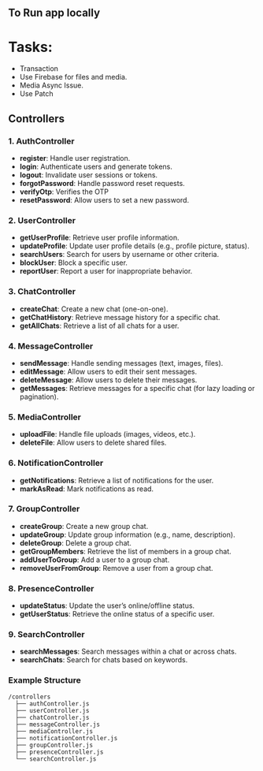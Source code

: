 ## To Run app locally




# Tasks:
   - Transaction
   - Use Firebase for files and media.
   - Media Async Issue.
   - Use Patch


## Controllers

### 1. **AuthController**
   - **register**: Handle user registration.
   - **login**: Authenticate users and generate tokens.
   - **logout**: Invalidate user sessions or tokens.
   - **forgotPassword**: Handle password reset requests.
   - **verifyOtp**: Verifies the OTP
   - **resetPassword**: Allow users to set a new password.

### 2. **UserController**
   - **getUserProfile**: Retrieve user profile information.
   - **updateProfile**: Update user profile details (e.g., profile picture, status).
   - **searchUsers**: Search for users by username or other criteria.
   - **blockUser**: Block a specific user.
   - **reportUser**: Report a user for inappropriate behavior.

### 3. **ChatController**
   - **createChat**: Create a new chat (one-on-one).
   - **getChatHistory**: Retrieve message history for a specific chat.
   - **getAllChats**: Retrieve a list of all chats for a user.

### 4. **MessageController**
   - **sendMessage**: Handle sending messages (text, images, files).
   - **editMessage**: Allow users to edit their sent messages.
   - **deleteMessage**: Allow users to delete their messages.
   - **getMessages**: Retrieve messages for a specific chat (for lazy loading or pagination).

### 5. **MediaController**
   - **uploadFile**: Handle file uploads (images, videos, etc.).
   - **deleteFile**: Allow users to delete shared files.

### 6. **NotificationController**
   - **getNotifications**: Retrieve a list of notifications for the user.
   - **markAsRead**: Mark notifications as read.

### 7. **GroupController**
   - **createGroup**: Create a new group chat.
   - **updateGroup**: Update group information (e.g., name, description).
   - **deleteGroup**: Delete a group chat.
   - **getGroupMembers**: Retrieve the list of members in a group chat.
   - **addUserToGroup**: Add a user to a group chat.
   - **removeUserFromGroup**: Remove a user from a group chat.

### 8. **PresenceController**
   - **updateStatus**: Update the user’s online/offline status.
   - **getUserStatus**: Retrieve the online status of a specific user.

### 9. **SearchController**
   - **searchMessages**: Search messages within a chat or across chats.
   - **searchChats**: Search for chats based on keywords.

### Example Structure

```
/controllers
  ├── authController.js
  ├── userController.js
  ├── chatController.js
  ├── messageController.js
  ├── mediaController.js
  ├── notificationController.js
  ├── groupController.js
  ├── presenceController.js
  └── searchController.js
```